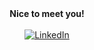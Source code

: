 <div id = 'greeting' align='center'>
<strong>Nice to meet you!</strong>
<br><br>
<a href ="https://www.linkedin.com/in/ishaan-variava">
<img alt="LinkedIn" src="https://img.shields.io/badge/linkedin-%230077B5.svg?style=for-the-badge&logo=linkedin&logoColor=white">
</a>
</div>